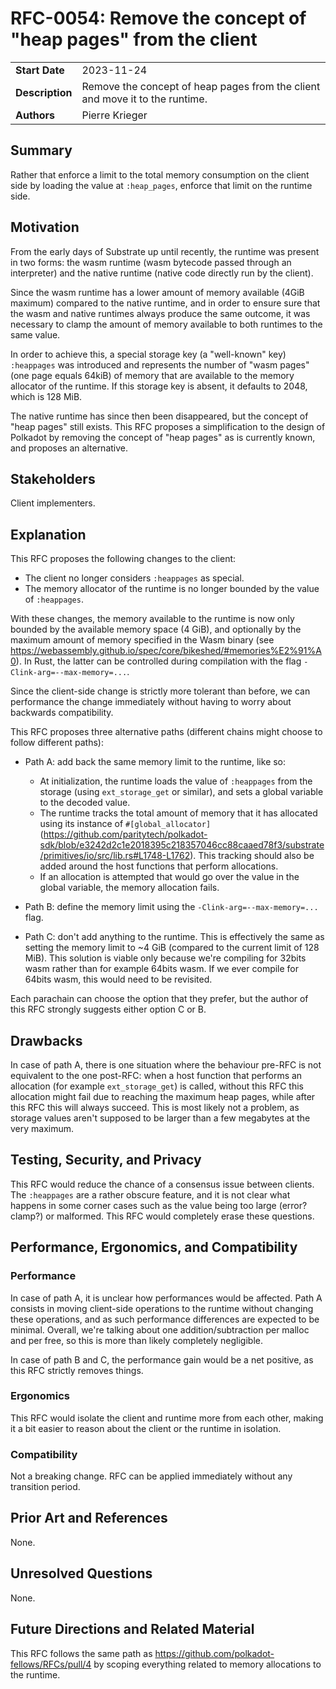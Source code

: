 # RFC-0054: Remove the concept of "heap pages" from the client

|                 |                                                                                             |
| --------------- | ------------------------------------------------------------------------------------------- |
| **Start Date**  | 2023-11-24                                                                                  |
| **Description** | Remove the concept of heap pages from the client and move it to the runtime.                |
| **Authors**     | Pierre Krieger                                                                              |

## Summary

Rather that enforce a limit to the total memory consumption on the client side by loading the value at `:heap_pages`, enforce that limit on the runtime side.

## Motivation

From the early days of Substrate up until recently, the runtime was present in two forms: the wasm runtime (wasm bytecode passed through an interpreter) and the native runtime (native code directly run by the client).

Since the wasm runtime has a lower amount of memory available (4GiB maximum) compared to the native runtime, and in order to ensure sure that the wasm and native runtimes always produce the same outcome, it was necessary to clamp the amount of memory available to both runtimes to the same value.

In order to achieve this, a special storage key (a "well-known" key) `:heappages` was introduced and represents the number of "wasm pages" (one page equals 64kiB) of memory that are available to the memory allocator of the runtime. If this storage key is absent, it defaults to 2048, which is 128 MiB.

The native runtime has since then been disappeared, but the concept of "heap pages" still exists. This RFC proposes a simplification to the design of Polkadot by removing the concept of "heap pages" as is currently known, and proposes an alternative.

## Stakeholders

Client implementers.

## Explanation

This RFC proposes the following changes to the client:

- The client no longer considers `:heappages` as special.
- The memory allocator of the runtime is no longer bounded by the value of `:heappages`.

With these changes, the memory available to the runtime is now only bounded by the available memory space (4 GiB), and optionally by the maximum amount of memory specified in the Wasm binary (see https://webassembly.github.io/spec/core/bikeshed/#memories%E2%91%A0). In Rust, the latter can be controlled during compilation with the flag `-Clink-arg=--max-memory=...`.

Since the client-side change is strictly more tolerant than before, we can performance the change immediately without having to worry about backwards compatibility.

This RFC proposes three alternative paths (different chains might choose to follow different paths):

- Path A: add back the same memory limit to the runtime, like so:

    - At initialization, the runtime loads the value of `:heappages` from the storage (using `ext_storage_get` or similar), and sets a global variable to the decoded value.
    - The runtime tracks the total amount of memory that it has allocated using its instance of `#[global_allocator]` (https://github.com/paritytech/polkadot-sdk/blob/e3242d2c1e2018395c218357046cc88caaed78f3/substrate/primitives/io/src/lib.rs#L1748-L1762). This tracking should also be added around the host functions that perform allocations.
    - If an allocation is attempted that would go over the value in the global variable, the memory allocation fails.

- Path B: define the memory limit using the `-Clink-arg=--max-memory=...` flag.

- Path C: don't add anything to the runtime. This is effectively the same as setting the memory limit to ~4 GiB (compared to the current limit of 128 MiB). This solution is viable only because we're compiling for 32bits wasm rather than for example 64bits wasm. If we ever compile for 64bits wasm, this would need to be revisited.

Each parachain can choose the option that they prefer, but the author of this RFC strongly suggests either option C or B.

## Drawbacks

In case of path A, there is one situation where the behaviour pre-RFC is not equivalent to the one post-RFC: when a host function that performs an allocation (for example `ext_storage_get`) is called, without this RFC this allocation might fail due to reaching the maximum heap pages, while after this RFC this will always succeed.
This is most likely not a problem, as storage values aren't supposed to be larger than a few megabytes at the very maximum.

## Testing, Security, and Privacy

This RFC would reduce the chance of a consensus issue between clients.
The `:heappages` are a rather obscure feature, and it is not clear what happens in some corner cases such as the value being too large (error? clamp?) or malformed. This RFC would completely erase these questions.

## Performance, Ergonomics, and Compatibility

### Performance

In case of path A, it is unclear how performances would be affected. Path A consists in moving client-side operations to the runtime without changing these operations, and as such performance differences are expected to be minimal. Overall, we're talking about one addition/subtraction per malloc and per free, so this is more than likely completely negligible.

In case of path B and C, the performance gain would be a net positive, as this RFC strictly removes things.

### Ergonomics

This RFC would isolate the client and runtime more from each other, making it a bit easier to reason about the client or the runtime in isolation.

### Compatibility

Not a breaking change. RFC can be applied immediately without any transition period.

## Prior Art and References

None.

## Unresolved Questions

None.

## Future Directions and Related Material

This RFC follows the same path as https://github.com/polkadot-fellows/RFCs/pull/4 by scoping everything related to memory allocations to the runtime.
